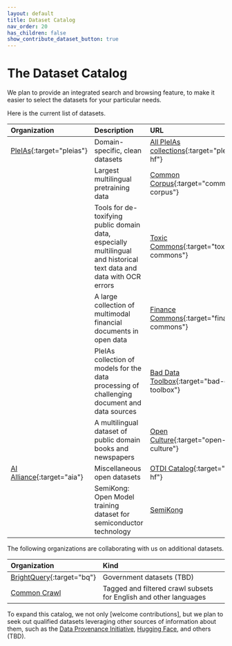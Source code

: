 ```yaml
---
layout: default
title: Dataset Catalog
nav_order: 20
has_children: false
show_contribute_dataset_button: true
---
```


# The Dataset Catalog

<!--
<details open markdown="block">
  <summary>
    Table of contents
  </summary>
  {: .text-delta }
1. TOC
{:toc}
</details>
-->

We plan to provide an integrated search and browsing feature, to make it easier to select the datasets for your particular needs. 

Here is the current list of datasets.

| **Organization** | **Description** |  **URL** |
| :--------------- | :-------------- | :------- |
| [PleIAs](https://pleias.fr){:target="pleias"} | Domain-specific, clean datasets | [All PleIAs collections](https://huggingface.co/collections/PleIAs){:target="pleias-hf"} |
| | Largest multilingual pretraining data | [Common Corpus](https://huggingface.co/collections/PleIAs/common-corpus-6734e0f67ac3f35e44075f93){:target="common-corpus"} |
| | Tools for de-toxifying public domain data, especially multilingual and historical text data and data with OCR errors | [Toxic Commons](https://huggingface.co/collections/PleIAs/toxic-commons-672243e8ce64b6759e79b6dc){:target="toxic-commons"} |
| | A large collection of multimodal financial documents in open data | [Finance Commons](https://huggingface.co/collections/PleIAs/finance-commons-66925e1095c7fa6e6828e26c){:target="finance-commons"} |
| | PleIAs collection of models for the data processing of challenging document and data sources | [Bad Data Toolbox](https://huggingface.co/collections/PleIAs/bad-data-toolbox-66981c2d0df662459252844e){:target="bad-data-toolbox"} |
| | A multilingual dataset of public domain books and newspapers | [Open Culture](https://huggingface.co/collections/PleIAs/openculture-65d46e3ea3980fdcd66a5613){:target="open-culture"} |
| [AI Alliance](https://thealliance.ai){:target="aia"} | Miscellaneous open datasets | [OTDI Catalog](https://huggingface.co/collections/aialliance/open-trusted-data-coming-soon-66d21b3cb66342762fb6108e){:target="aia-hf"} |
| | SemiKong: Open Model training dataset for semiconductor technology | [SemiKong](https://huggingface.co/datasets/pentagoniac/SemiKong_Training_Datset) |

The following organizations are collaborating with us on additional datasets.

| **Organization** | **Kind** | 
| :--------------- | :------- | 
| [BrightQuery](https://brightquery.ai/){:target="bq"} | Government datasets (TBD) |
| [Common Crawl](https://commoncrawl.org/) | Tagged and filtered crawl subsets for English and other languages |


To expand this catalog, we not only [welcome contributions], but we plan to seek out qualified datasets leveraging other sources of information about them, such as the [Data Provenance Initiative](https://www.dataprovenance.org/), [Hugging Face](https://huggingface.co/datasets), and others (TBD).
